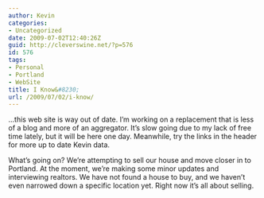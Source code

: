 ```yaml
---
author: Kevin
categories:
- Uncategorized
date: 2009-07-02T12:40:26Z
guid: http://cleverswine.net/?p=576
id: 576
tags:
- Personal
- Portland
- WebSite
title: I Know&#8230;
url: /2009/07/02/i-know/
---
```


&#8230;this web site is way out of date. I&#8217;m working on a replacement that is less of a blog and more of an aggregator. It&#8217;s slow going due to my lack of free time lately, but it will be here one day. Meanwhile, try the links in the header for more up to date Kevin data.

What&#8217;s going on? We&#8217;re attempting to sell our house and move closer in to Portland. At the moment, we&#8217;re making some minor updates and interviewing realtors. We have not found a house to buy, and we haven&#8217;t even narrowed down a specific location yet. Right now it&#8217;s all about selling.
